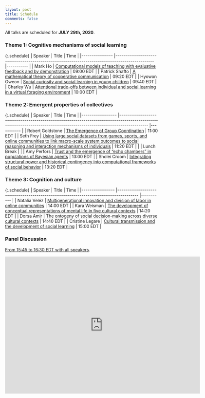 ```yaml
---
layout: post
title: Schedule
comments: false
---
```


All talks are scheduled for **JULY 29th, 2020**.

### Theme 1: Cognitive mechanisms of social learning

{:.schedule}
| Speaker        	| Title                                                                                           	| Time      	|
|----------------	|-------------------------------------------------------------------------------------------------	|-----------	|
| Mark Ho        	| [Computational models of teaching with evaluative feedback and by demonstration](https://cognitioncollectivesandculture.github.io/theme1/2020/07/29/MarkHo.html)                  	| 09:00 EDT 	|
| Patrick Shafto 	| [A mathematical theory of cooperative communication](https://cognitioncollectivesandculture.github.io/theme1/2020/07/29/PatShafto.html)                                              	| 09:20 EDT 	|
| Hyowon Gweon   	| [Social curiosity and social learning in young children](https://cognitioncollectivesandculture.github.io/theme1/2020/07/29/HyoGweon.html)                                          	| 09:40 EDT 	|
| Charley Wu     	| [Attentional trade-offs between individual and social learning in a virtual foraging environment](https://cognitioncollectivesandculture.github.io/theme1/2020/07/29/CharleyWu.html) 	| 10:00 EDT 	|


### Theme 2: Emergent properties of collectives

{:.schedule}
| Speaker          	| Title                                                                                                                                                                    	| Time      	|
|------------------	|--------------------------------------------------------------------------------------------------------------------------------------------------------------------------	|-----------	|
| Robert Goldstone 	| [The Emergence of Group Coordination](https://cognitioncollectivesandculture.github.io/theme2/2020/07/29/RobGoldstone.html)                                                                                                       	| 11:00 EDT 	|
| Seth Frey        	| [Using large social datasets from games, sports, and online communities to link macro-scale system outcomes to social reasoning and interaction mechanisms of individuals](https://cognitioncollectivesandculture.github.io/theme2/2020/07/29/SethFrey.html) 	| 11:20 EDT 	|
|      	| Lunch Break                                                                                                                                                                        	|           	|
| Amy Perfors      	| [Trust and the emergence of “echo chambers” in populations of Bayesian agents](https://cognitioncollectivesandculture.github.io/theme2/2020/07/29/AmyPerfors.html)                                                                                              	| 13:00 EDT 	|
| Sholei Croom     	| [Integrating structural power and historical contingency into computational frameworks of social behavior](https://cognitioncollectivesandculture.github.io/theme2/2020/07/29/SholeiCroom.html)                                                                  	| 13:20 EDT 	|



### Theme 3: Cognition and culture

{:.schedule}
| Speaker         	| Title                                                                                  	| Time      	|
|-----------------	|----------------------------------------------------------------------------------------	|-----------	|
| Natalia Veléz   	| [Multigenerational innovation and division of labor in online communities](https://cognitioncollectivesandculture.github.io/theme3/2020/07/29/NataliaVelez.html)                                          	| 14:00 EDT 	| 
| Kara Weisman    	| [The development of conceptual representations of mental life in five cultural contexts](https://cognitioncollectivesandculture.github.io/theme3/2020/07/29/KaraWeisman.html)               	| 14:20 EDT 	|
| Dorsa Amir   	| [The ontogeny of social decision-making across diverse cultural contexts](https://cognitioncollectivesandculture.github.io/theme3/2020/07/29/DorsaAmir.html) 	| 14:40 EDT 	|
| Cristine Legare 	| [Cultural transmission and the development of social learning](https://cognitioncollectivesandculture.github.io/theme3/2020/07/29/CristineLegare.html)      	| 15:00 EDT 	|


### Panel Discussion

[From 15:45 to 16:30 EDT with all speakers](https://cognitioncollectivesandculture.github.io/discussion/2020/07/29/PanelDiscussion.html).

<iframe src="https://docs.google.com/forms/d/e/1FAIpQLSc7xE6uDLJ0PIZDVVtE_Bm73Ak9NHePs-f08yHA9OJrWIB7xg/viewform?embedded=true&entry.1412981236=Your+question" width="640" height="450" frameborder="0" marginheight="0" marginwidth="0">Loading…</iframe>
